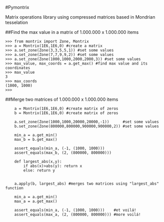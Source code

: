 #Pymontrix

Matrix operations library using compressed matrices based in Mondrian tesselation

##Find the max value in a matrix of 1.000.000 x 1.000.000 items

```
>>> from montrix import Zone, Montrix
>>> a = Montrix(1E6,1E6,0) #create a matrix
>>> a.set_zone(Zone(3,3,5,5,1)) #set some values
>>> a.set_zone(Zone(7,7,9,9,2)) #set some values
>>> a.set_zone(Zone(1000,1000,2000,2000,3)) #set some values
>>> max_value, max_coords = a.get_max() #find max value and its coordinates
>>> max_value
3
>>> max_coords
(1000, 1000)
>>>
```

##Merge two matrices of 1.000.000 x 1.000.000 items

```
    a = Montrix(1E6,1E6,0) #create matrix of zeros
    b = Montrix(1E6,1E6,0) #create matrix of zeros

    a.set_zone(Zone(1000,1000,20000,20000,-1))      #set some values
    b.set_zone(Zone(800000,800000,900000,900000,2)) #set some values

    min_a = a.get_min()
    max_b = b.get_max()
    
    assert_equals(min_a, (-1, (1000, 1000)))
    assert_equals(max_b, (2, (800000, 800000)))
    
    def largest_abs(x,y):
        if abs(x)>abs(y): return x
        else: return y
    
    
    a.apply(b, largest_abs) #merges two matrices using "largest_abs" function
    
    min_a = a.get_min()
    max_a = a.get_max()

    assert_equals(min_a, (-1, (1000, 1000)))    #et voilá!
    assert_equals(max_a, (2, (800000, 800000))) #more voilá!

```